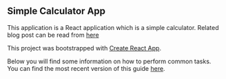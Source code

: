 ## Simple Calculator App
This application is a React application which is a simple calculator.
Related blog post can be read from [here](https://medium.com/@ahmetkapusuz/testing-react-application-with-cypress-fce9e159fec) 


This project was bootstrapped with [Create React App](https://github.com/facebookincubator/create-react-app).

Below you will find some information on how to perform common tasks.<br>
You can find the most recent version of this guide [here](https://github.com/facebookincubator/create-react-app/blob/master/packages/react-scripts/template/README.md).
